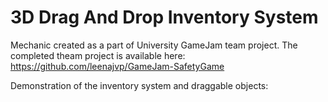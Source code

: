 # 3D Drag And Drop Inventory System

Mechanic created as a part of University GameJam team project. The completed theam project is available here: https://github.com/leenajvp/GameJam-SafetyGame

Demonstration of the inventory system and draggable objects:
